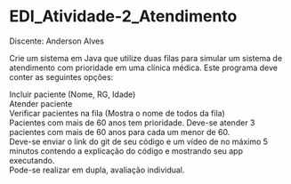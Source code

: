 # EDI_Atividade-2_Atendimento

Discente: Anderson Alves

Crie um sistema em Java que utilize duas filas para simular um sistema de atendimento com prioridade em uma clínica médica. Este programa deve conter as seguintes opções:
 
Incluir paciente (Nome, RG, Idade)    
Atender paciente     
Verificar pacientes na fila (Mostra o nome de todos da fila)      
Pacientes com mais de 60 anos tem prioridade. Deve-se atender 3 pacientes com mais de 60 anos para cada um menor de 60.       
Deve-se enviar o link do git de seu código e um vídeo de no máximo 5 minutos contendo a explicação do código e mostrando seu app executando.     
Pode-se realizar em dupla,  avaliação individual.
